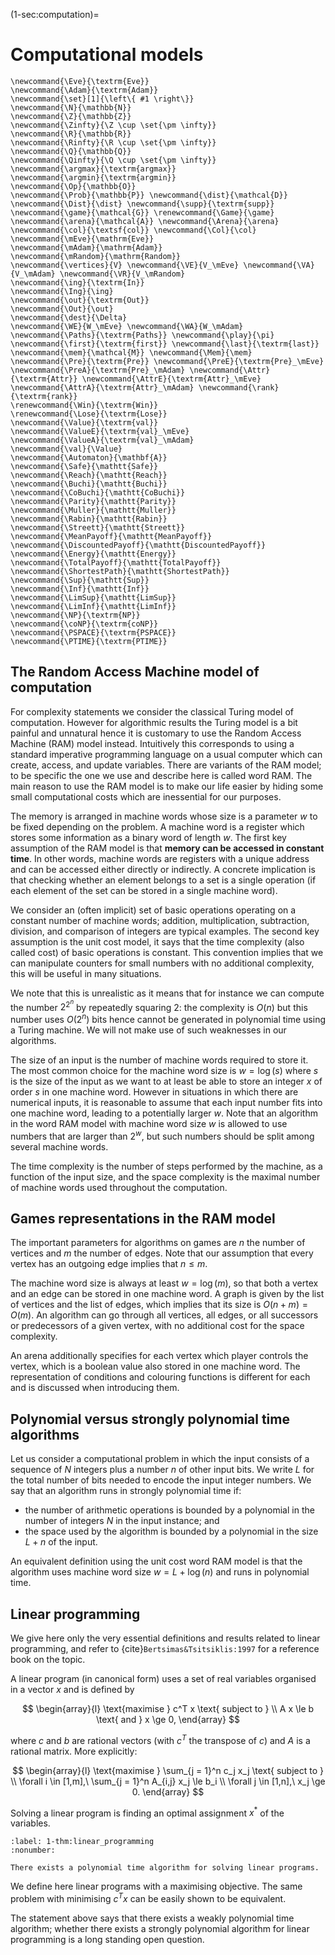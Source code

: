 (1-sec:computation)=
# Computational models

```{math}
\newcommand{\Eve}{\textrm{Eve}}
\newcommand{\Adam}{\textrm{Adam}}
\newcommand{\set}[1]{\left\{ #1 \right\}}
\newcommand{\N}{\mathbb{N}}
\newcommand{\Z}{\mathbb{Z}}
\newcommand{\Zinfty}{\Z \cup \set{\pm \infty}}
\newcommand{\R}{\mathbb{R}}
\newcommand{\Rinfty}{\R \cup \set{\pm \infty}}
\newcommand{\Q}{\mathbb{Q}}
\newcommand{\Qinfty}{\Q \cup \set{\pm \infty}}
\newcommand{\argmax}{\textrm{argmax}}
\newcommand{\argmin}{\textrm{argmin}}
\newcommand{\Op}{\mathbb{O}}
\newcommand{\Prob}{\mathbb{P}} \newcommand{\dist}{\mathcal{D}} \newcommand{\Dist}{\dist} \newcommand{\supp}{\textrm{supp}} 
\newcommand{\game}{\mathcal{G}} \renewcommand{\Game}{\game} \newcommand{\arena}{\mathcal{A}} \newcommand{\Arena}{\arena} 
\newcommand{\col}{\textsf{col}} \newcommand{\Col}{\col} 
\newcommand{\mEve}{\mathrm{Eve}}
\newcommand{\mAdam}{\mathrm{Adam}}
\newcommand{\mRandom}{\mathrm{Random}}
\newcommand{\vertices}{V} \newcommand{\VE}{V_\mEve} \newcommand{\VA}{V_\mAdam} \newcommand{\VR}{V_\mRandom} 
\newcommand{\ing}{\textrm{In}}
\newcommand{\Ing}{\ing}
\newcommand{\out}{\textrm{Out}}
\newcommand{\Out}{\out}
\newcommand{\dest}{\Delta} 
\newcommand{\WE}{W_\mEve} \newcommand{\WA}{W_\mAdam} 
\newcommand{\Paths}{\textrm{Paths}} \newcommand{\play}{\pi} \newcommand{\first}{\textrm{first}} \newcommand{\last}{\textrm{last}} 
\newcommand{\mem}{\mathcal{M}} \newcommand{\Mem}{\mem} 
\newcommand{\Pre}{\textrm{Pre}} \newcommand{\PreE}{\textrm{Pre}_\mEve} \newcommand{\PreA}{\textrm{Pre}_\mAdam} \newcommand{\Attr}{\textrm{Attr}} \newcommand{\AttrE}{\textrm{Attr}_\mEve} \newcommand{\AttrA}{\textrm{Attr}_\mAdam} \newcommand{\rank}{\textrm{rank}}
\renewcommand{\Win}{\textrm{Win}} 
\renewcommand{\Lose}{\textrm{Lose}} 
\newcommand{\Value}{\textrm{val}} 
\newcommand{\ValueE}{\textrm{val}_\mEve} 
\newcommand{\ValueA}{\textrm{val}_\mAdam}
\newcommand{\val}{\Value} 
\newcommand{\Automaton}{\mathbf{A}} 
\newcommand{\Safe}{\mathtt{Safe}}
\newcommand{\Reach}{\mathtt{Reach}} 
\newcommand{\Buchi}{\mathtt{Buchi}} 
\newcommand{\CoBuchi}{\mathtt{CoBuchi}} 
\newcommand{\Parity}{\mathtt{Parity}} 
\newcommand{\Muller}{\mathtt{Muller}} 
\newcommand{\Rabin}{\mathtt{Rabin}} 
\newcommand{\Streett}{\mathtt{Streett}} 
\newcommand{\MeanPayoff}{\mathtt{MeanPayoff}} 
\newcommand{\DiscountedPayoff}{\mathtt{DiscountedPayoff}}
\newcommand{\Energy}{\mathtt{Energy}}
\newcommand{\TotalPayoff}{\mathtt{TotalPayoff}}
\newcommand{\ShortestPath}{\mathtt{ShortestPath}}
\newcommand{\Sup}{\mathtt{Sup}}
\newcommand{\Inf}{\mathtt{Inf}}
\newcommand{\LimSup}{\mathtt{LimSup}}
\newcommand{\LimInf}{\mathtt{LimInf}}
\newcommand{\NP}{\textrm{NP}}
\newcommand{\coNP}{\textrm{coNP}}
\newcommand{\PSPACE}{\textrm{PSPACE}}
\newcommand{\PTIME}{\textrm{PTIME}}
```

## The Random Access Machine model of computation

For complexity statements we consider the classical Turing model of computation.
However for algorithmic results the Turing model is a bit painful and unnatural hence it is customary to use the Random Access Machine (RAM) model instead.
Intuitively this corresponds to using a standard imperative programming language on a usual computer which can create, access, and update variables.
There are variants of the RAM model; to be specific the one we use and describe here is called word RAM.
The main reason to use the RAM model is to make our life easier by hiding some small computational costs which are inessential for our purposes.


The memory is arranged in machine words whose size is a parameter $w$ to be fixed depending on the problem.
A machine word is a register which stores some information as a binary word of length $w$.
The first key assumption of the RAM model is that **memory can be accessed in constant time**.
In other words, machine words are registers with a unique address and can be accessed either directly or indirectly.
A concrete implication is that checking whether an element belongs to a set is a single operation (if each element of the set can be stored in a single machine word).


We consider an (often implicit) set of basic operations operating on a constant number of machine words; 
addition, multiplication, subtraction, division, and comparison of integers are typical examples.
The second key assumption is the unit cost model, it says that the time complexity (also called cost) of basic operations is constant.
This convention implies that we can manipulate counters for small numbers with no additional complexity, this will be useful in many situations.

We note that this is unrealistic as it means that for instance we can compute the number $2^{2^n}$ by repeatedly squaring $2$: the complexity is $O(n)$ but this number uses $O(2^n)$ bits hence cannot be generated in polynomial time using a Turing machine.
We will not make use of such weaknesses in our algorithms.


The size of an input is the number of machine words required to store it.
The most common choice for the machine word size is $w = \log(s)$ where $s$ is the size of the input as we want to at least be able to store an integer $x$ of order $s$ in one machine word.
However in situations in which there are numerical inputs, it is reasonable to assume that each input number fits into one machine word,
leading to a potentially larger $w$.
Note that an algorithm in the word RAM model with machine word size $w$ is allowed to use numbers that are larger than $2^w$, but such numbers should be split among several machine words.


The time complexity is the number of steps performed by the machine, as a function of the input size, 
and the space complexity is the maximal number of machine words used throughout the computation.

## Games representations in the RAM model

The important parameters for algorithms on games are $n$ the number of vertices and $m$ the number of edges.
Note that our assumption that every vertex has an outgoing edge implies that $n \le m$.

The machine word size is always at least $w = \log(m)$, so that both a vertex and an edge can be stored in one machine word.
A graph is given by the list of vertices and the list of edges, which implies that its size is $O(n + m) = O(m)$.
An algorithm can go through all vertices, all edges, or all successors or predecessors of a given vertex, 
with no additional cost for the space complexity.

An arena additionally specifies for each vertex which player controls the vertex, which is a boolean value also stored in one machine word.
The representation of conditions and colouring functions is different for each and is discussed when introducing them.

## Polynomial versus strongly polynomial time algorithms

Let us consider a computational problem in which the input consists of a sequence of $N$ integers plus a number $n$ of other input bits.
We write $L$ for the total number of bits needed to encode the input integer numbers. 
We say that an algorithm runs in strongly polynomial time if: 

*  the number of arithmetic operations is bounded by a polynomial in the number of integers $N$ in the input instance; and
*  the space used by the algorithm is bounded by a polynomial in the size $L + n$ of the input.

An equivalent definition using the unit cost word RAM model is that the algorithm uses machine word size $w = L + \log(n)$
and runs in polynomial time.

## Linear programming

We give here only the very essential definitions and results related to linear programming,
and refer to {cite}`Bertsimas&Tsitsiklis:1997` for a reference book on the topic.

A linear program (in canonical form) uses a set of real variables organised in a vector $x$ and is defined by

$$
\begin{array}{l}
\text{maximise } c^T x \text{ subject to } \\
A x \le b \text{ and } x \ge 0,
\end{array}
$$

where $c$ and $b$ are rational vectors (with $c^T$ the transpose of $c$) and $A$ is a rational matrix. 
More explicitly: 

$$
\begin{array}{l}
\text{maximise } \sum_{j = 1}^n c_j x_j \text{ subject to } \\
\forall i \in [1,m],\ \sum_{j = 1}^n A_{i,j} x_j \le b_i \\
\forall j \in [1,n],\ x_j \ge 0.
\end{array}
$$

Solving a linear program is finding an optimal assignment $x^*$ of the variables.

```{prf:theorem} Linear programming
:label: 1-thm:linear_programming
:nonumber:

There exists a polynomial time algorithm for solving linear programs.

```

We define here linear programs with a maximising objective. 
The same problem with minimising $c^T x$ can be easily shown to be equivalent.

The statement above says that there exists a weakly polynomial time algorithm; whether there exists a strongly polynomial algorithm for linear programming is a long standing open question.

